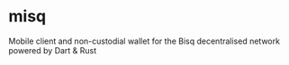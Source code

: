 # misq
Mobile client and non-custodial wallet for the Bisq decentralised network powered by Dart &amp; Rust
